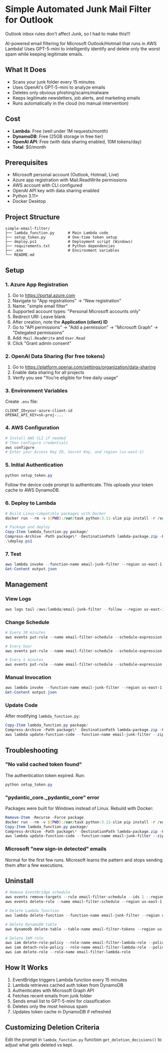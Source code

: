 # Simple Automated Junk Mail Filter for Outlook

Outlook inbox rules don't affect Junk, so I had to make this!!!

AI-powered email filtering for Microsoft Outlook/Hotmail that runs in AWS Lambda! Uses GPT-5-mini to intelligently identify and delete only the worst spam while keeping legitimate emails.

## What It Does

- Scans your junk folder every 15 minutes
- Uses OpenAI's GPT-5-mini to analyze emails
- Deletes only obvious phishing/scams/malware
- Keeps legitimate newsletters, job alerts, and marketing emails
- Runs automatically in the cloud (no manual intervention)

## Cost

- **Lambda**: Free (well under 1M requests/month)
- **DynamoDB**: Free (25GB storage in free tier)
- **OpenAI API**: Free (with data sharing enabled, 10M tokens/day)
- **Total**: $0/month

## Prerequisites

- Microsoft personal account (Outlook, Hotmail, Live)
- Azure app registration with Mail.ReadWrite permissions
- AWS account with CLI configured
- OpenAI API key with data sharing enabled
- Python 3.11+
- Docker Desktop

## Project Structure

```
simple-email-filter/
├── lambda_function.py      # Main Lambda code
├── setup_token.py          # One-time token setup
├── deploy.ps1              # Deployment script (Windows)
├── requirements.txt        # Python dependencies
├── .env                    # Environment variables
└── README.md
```

## Setup

### 1. Azure App Registration

1. Go to https://portal.azure.com
2. Navigate to "App registrations" → "New registration"
3. Name: "simple email filter"
4. Supported account types: "Personal Microsoft accounts only"
5. Redirect URI: Leave blank
6. After creation, note the **Application (client) ID**
7. Go to "API permissions" → "Add a permission" → "Microsoft Graph" → "Delegated permissions"
8. Add: `Mail.ReadWrite` and `User.Read`
9. Click "Grant admin consent"

### 2. OpenAI Data Sharing (for free tokens)

1. Go to https://platform.openai.com/settings/organization/data-sharing
2. Enable data sharing for all projects
3. Verify you see "You're eligible for free daily usage"

### 3. Environment Variables

Create `.env` file:

```env
CLIENT_ID=your-azure-client-id
OPENAI_API_KEY=sk-proj-...
```

### 4. AWS Configuration

```powershell
# Install AWS CLI if needed
# Then configure credentials
aws configure
# Enter your Access Key ID, Secret Key, and region (us-east-1)
```

### 5. Initial Authentication

```powershell
python setup_token.py
```

Follow the device code prompt to authenticate. This uploads your token cache to AWS DynamoDB.

### 6. Deploy to Lambda

```powershell
# Build Linux-compatible packages with Docker
docker run --rm -v ${PWD}:/var/task python:3.11-slim pip install -r /var/task/requirements.txt -t /var/task/package/

# Package and deploy
Copy-Item lambda_function.py package/
Compress-Archive -Path package\* -DestinationPath lambda-package.zip -Force
.\deploy.ps1
```

### 7. Test

```powershell
aws lambda invoke --function-name email-junk-filter --region us-east-1 output.json
Get-Content output.json
```

## Management

### View Logs

```powershell
aws logs tail /aws/lambda/email-junk-filter --follow --region us-east-1
```

### Change Schedule

```powershell
# Every 30 minutes
aws events put-rule --name email-filter-schedule --schedule-expression "rate(30 minutes)" --region us-east-1

# Every hour
aws events put-rule --name email-filter-schedule --schedule-expression "rate(1 hour)" --region us-east-1

# Every 5 minutes
aws events put-rule --name email-filter-schedule --schedule-expression "rate(5 minutes)" --region us-east-1
```

### Manual Invocation

```powershell
aws lambda invoke --function-name email-junk-filter --region us-east-1 output.json
Get-Content output.json
```

### Update Code

After modifying `lambda_function.py`:

```powershell
Copy-Item lambda_function.py package/
Compress-Archive -Path package\* -DestinationPath lambda-package.zip -Force
aws lambda update-function-code --function-name email-junk-filter --zip-file fileb://lambda-package.zip --region us-east-1
```

## Troubleshooting

### "No valid cached token found"

The authentication token expired. Run:

```powershell
python setup_token.py
```

### "pydantic_core._pydantic_core" error

Packages were built for Windows instead of Linux. Rebuild with Docker:

```powershell
Remove-Item -Recurse -Force package
docker run --rm -v ${PWD}:/var/task python:3.11-slim pip install -r /var/task/requirements.txt -t /var/task/package/
Copy-Item lambda_function.py package/
Compress-Archive -Path package\* -DestinationPath lambda-package.zip -Force
aws lambda update-function-code --function-name email-junk-filter --zip-file fileb://lambda-package.zip --region us-east-1
```

### Microsoft "new sign-in detected" emails

Normal for the first few runs. Microsoft learns the pattern and stops sending them after a few executions.

## Uninstall

```powershell
# Remove EventBridge schedule
aws events remove-targets --rule email-filter-schedule --ids 1 --region us-east-1
aws events delete-rule --name email-filter-schedule --region us-east-1

# Delete Lambda function
aws lambda delete-function --function-name email-junk-filter --region us-east-1

# Delete DynamoDB table
aws dynamodb delete-table --table-name email-filter-tokens --region us-east-1

# Delete IAM role
aws iam delete-role-policy --role-name email-filter-lambda-role --policy-name DynamoDBAccess
aws iam detach-role-policy --role-name email-filter-lambda-role --policy-arn arn:aws:iam::aws:policy/service-role/AWSLambdaBasicExecutionRole
aws iam delete-role --role-name email-filter-lambda-role
```

## How It Works

1. EventBridge triggers Lambda function every 15 minutes
2. Lambda retrieves cached auth token from DynamoDB
3. Authenticates with Microsoft Graph API
4. Fetches recent emails from junk folder
5. Sends email list to GPT-5-mini for classification
6. Deletes only the most heinous spam
7. Updates token cache in DynamoDB if refreshed

## Customizing Deletion Criteria

Edit the prompt in `lambda_function.py` function `get_deletion_decisions()` to adjust what gets deleted vs kept.
